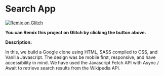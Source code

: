 # Search App 

[![Remix on Glitch](https://cdn.glitch.com/2703baf2-b643-4da7-ab91-7ee2a2d00b5b%2Fremix-button.svg)](https://glitch.com/edit/#!/import/github/gitdagray/search_app_tutorial)

**You can Remix this project on Glitch by clicking the button above.**



**Description:**

In this, we build a Google clone using HTML, SASS compiled to CSS, and Vanilla Javascript. The design was be mobile first, responsive, and have accessibility in mind. We have used the Javascript Fetch API with Async / Await to retrieve search results from the Wikipedia API.


